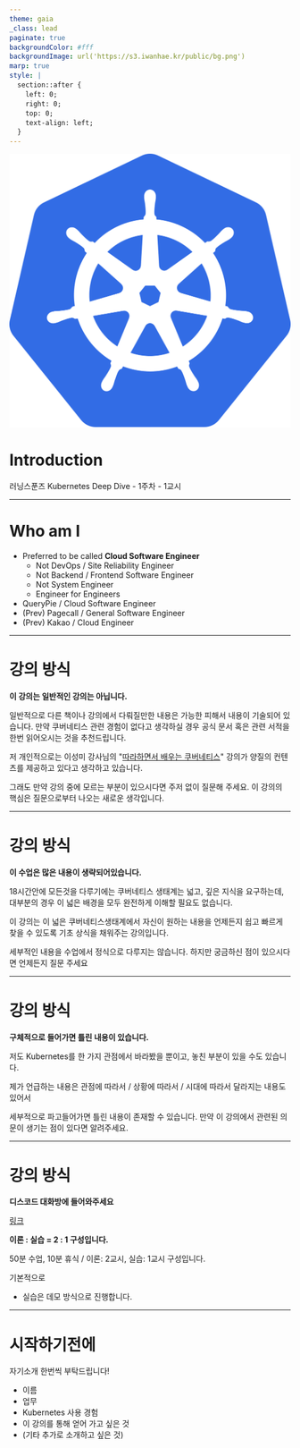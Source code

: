 ```yaml
---
theme: gaia
_class: lead
paginate: true
backgroundColor: #fff
backgroundImage: url('https://s3.iwanhae.kr/public/bg.png')
marp: true
style: |
  section::after {
    left: 0;
    right: 0;
    top: 0;
    text-align: left;
  }
---
```


![bg left:40% 80%](https://raw.githubusercontent.com/kubernetes/kubernetes/master/logo/logo.svg)

# **Introduction**

러닝스푼즈
Kubernetes Deep Dive - 1주차 - 1교시

---

# Who am I

- Preferred to be called **Cloud Software Engineer**
  - Not DevOps / Site Reliability Engineer
  - Not Backend / Frontend Software Engineer
  - Not System Engineer
  - Engineer for Engineers
- QueryPie / Cloud Software Engineer
- (Prev) Pagecall / General Software Engineer
- (Prev) Kakao / Cloud Engineer

---

# 강의 방식

**이 강의는 일반적인 강의는 아닙니다.**

일반적으로 다른 책이나 강의에서 다뤄질만한 내용은 가능한 피해서 내용이 기술되어 있습니다. 만약 쿠버네티스 관련 경험이 없다고 생각하실 경우 공식 문서 혹은 관련 서적을 한번 읽어오시는 것을 추천드립니다.

저 개인적으로는 이성미 강사님의 "[따라하면서 배우는 쿠버네티스](https://www.youtube.com/watch?v=6n5obRKsCRQ&list=PLApuRlvrZKohaBHvXAOhUD-RxD0uQ3z0c&ab_channel=TTABAE-LEARN)" 강의가 양질의 컨텐츠를 제공하고 있다고 생각하고 있습니다.

그래도 만약 강의 중에 모르는 부분이 있으시다면 주저 없이 질문해 주세요.
이 강의의 핵심은 질문으로부터 나오는 새로운 생각입니다.

---

# 강의 방식

**이 수업은 많은 내용이 생략되어있습니다.**

18시간안에 모든것을 다루기에는 쿠버네티스 생태계는 넓고, 깊은 지식을 요구하는데, 대부분의 경우 이 넓은 배경을 모두 완전하게 이해할 필요도 없습니다.

이 강의는 이 넓은 쿠버네티스생태계에서 자신이 원하는 내용을 언제든지 쉽고 빠르게 찾을 수 있도록 기초 상식을 채워주는 강의입니다.

세부적인 내용을 수업에서 정식으로 다루지는 않습니다. 하지만 궁금하신 점이 있으시다면 언제든지 질문 주세요

---

# 강의 방식

**구체적으로 들어가면 틀린 내용이 있습니다.**

저도 Kubernetes를 한 가지 관점에서 바라봤을 뿐이고, 놓친 부분이 있을 수도 있습니다.

제가 언급하는 내용은 관점에 따라서 / 상황에 따라서 / 시대에 따라서 달라지는 내용도 있어서

세부적으로 파고들어가면 틀린 내용이 존재할 수 있습니다. 만약 이 강의에서 관련된 의문이 생기는 점이 있다면 알려주세요.

---

# 강의 방식

**디스코드 대화방에 들어와주세요**

[링크](https://discord.com/channels/946726458066358292/1096311832584663081)

**이론 : 실습 = 2 : 1 구성입니다.**

50분 수업, 10분 휴식 / 이론: 2교시, 실습: 1교시 구성입니다.

기본적으로

- 실습은 데모 방식으로 진행합니다.

---

# 시작하기전에

자기소개 한번씩 부탁드립니다!

- 이름
- 업무
- Kubernetes 사용 경험
- 이 강의를 통해 얻어 가고 싶은 것
- (기타 추가로 소개하고 싶은 것)
